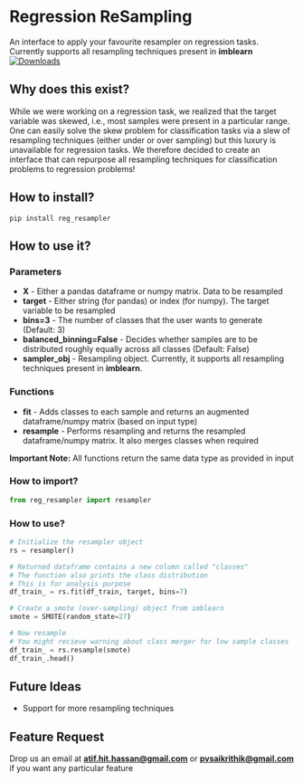 # Regression ReSampling
An interface to apply your favourite resampler on regression tasks. Currently supports all resampling techniques present in **imblearn** \
[![Downloads](https://pepy.tech/badge/reg-resampler)](https://pepy.tech/project/reg-resampler)

## Why does this exist?
While we were working on a regression task, we realized that the target variable was skewed, i.e., most samples were present in a particular range. One can easily solve the skew problem for classification tasks via a slew of resampling techniques (either under or over sampling) but this luxury is unavailable for regression tasks. We therefore decided to create an interface that can repurpose all resampling techniques for classification problems to regression problems! 

## How to install?
```pip install reg_resampler```

## How to use it?
### Parameters
- **X** - Either a pandas dataframe or numpy matrix. Data to be resampled
- **target** - Either string (for pandas) or index (for numpy). The target variable to be resampled
- **bins=3** - The number of classes that the user wants to generate (Default: 3)
- **balanced_binning=False** - Decides whether samples are to be distributed roughly equally across all classes (Default: False)
- **sampler_obj** - Resampling object. Currently, it supports all resampling techniques present in **imblearn**.

### Functions
- **fit** - Adds classes to each sample and returns an augmented dataframe/numpy matrix (based on input type)
- **resample** - Performs resampling and returns the resampled dataframe/numpy matrix. It also merges classes when required

**Important Note:** All functions return the same data type as provided in input

### How to import?
```python
from reg_resampler import resampler
```

### How to use?
```python
# Initialize the resampler object
rs = resampler()

# Returned dataframe contains a new column called "classes"
# The function also prints the class distribution
# This is for analysis purpose
df_train_ = rs.fit(df_train, target, bins=7)

# Create a smote (over-sampling) object from imblearn
smote = SMOTE(random_state=27)

# Now resample
# You might recieve warning about class merger for low sample classes
df_train_ = rs.resample(smote)
df_train_.head()
```

## Future Ideas
- Support for more resampling techniques

## Feature Request
Drop us an email at **atif.hit.hassan@gmail.com** or **pvsaikrithik@gmail.com** if you want any particular feature

